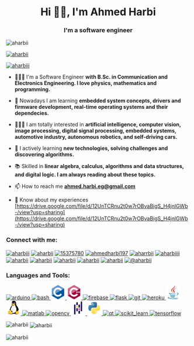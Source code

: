 <h1 align="center">Hi 👋🏼, I'm Ahmed Harbi</h1>
<h3 align="center">I'm a software engineer</h3>

<p align="left"> <img src="https://komarev.com/ghpvc/?username=aharbii&label=Profile%20views&color=0e75b6&style=flat" alt="aharbii" /> </p>

<p align="left"> <a href="https://github.com/ryo-ma/github-profile-trophy"><img src="https://github-profile-trophy.vercel.app/?username=aharbii" alt="aharbii" /></a> </p>

<p align="left"> <a href="https://twitter.com/aharbiii" target="blank"><img src="https://img.shields.io/twitter/follow/aharbiii?logo=twitter&style=for-the-badge" alt="aharbiii" /></a> </p>

- 👨🏻‍🎓 I'm a Software Engineer **with B.Sc. in Communication and Electronics Engineering. I love physics, mathematics and programming.**

- 🌱 Nowadays I am learning **embedded system concepts, drivers and firmware development, real-time operating systems and their dependecies.**

- 👨🏻‍💻 I am totally interested in **artificial intelligence, computer vision, image processing, digital signal processing, embedded systems, automotive industry, autonomous robotics, and self-driving cars.**

- 🚀 I actively learning **new technologies, solving challenges and discovering algorithms.**

- 📚 Skilled in **linear algebra, calculus, algorithms and data structures, and digital logic. I am always reading about these topics.**

- 📫 How to reach me **ahmed.harbi.eg@gmail.com**

- 📄 Know about my experiences [https://drive.google.com/file/d/12UnTCRnu2t0w7rOBvaBigS_H4jnlGWb-/view?usp=sharing](https://drive.google.com/file/d/12UnTCRnu2t0w7rOBvaBigS_H4jnlGWb-/view?usp=sharing)

<h3 align="left">Connect with me:</h3>
<p align="left">
<a href="https://twitter.com/aharbiii" target="blank"><img align="center" src="https://raw.githubusercontent.com/rahuldkjain/github-profile-readme-generator/master/src/images/icons/Social/twitter.svg" alt="aharbiii" height="30" width="40" /></a>
<a href="https://linkedin.com/in/aharbii" target="blank"><img align="center" src="https://raw.githubusercontent.com/rahuldkjain/github-profile-readme-generator/master/src/images/icons/Social/linked-in-alt.svg" alt="aharbii" height="30" width="40" /></a>
<a href="https://stackoverflow.com/users/15375780" target="blank"><img align="center" src="https://raw.githubusercontent.com/rahuldkjain/github-profile-readme-generator/master/src/images/icons/Social/stack-overflow.svg" alt="15375780" height="30" width="40" /></a>
<a href="https://kaggle.com/ahmedharbi197" target="blank"><img align="center" src="https://raw.githubusercontent.com/rahuldkjain/github-profile-readme-generator/master/src/images/icons/Social/kaggle.svg" alt="ahmedharbi197" height="30" width="40" /></a>
<a href="https://fb.com/aharrbii" target="blank"><img align="center" src="https://raw.githubusercontent.com/rahuldkjain/github-profile-readme-generator/master/src/images/icons/Social/facebook.svg" alt="aharrbii" height="30" width="40" /></a>
<a href="https://instagram.com/aharbiiii" target="blank"><img align="center" src="https://raw.githubusercontent.com/rahuldkjain/github-profile-readme-generator/master/src/images/icons/Social/instagram.svg" alt="aharbiiii" height="30" width="40" /></a>
<a href="https://www.behance.net/aharbii" target="blank"><img align="center" src="https://raw.githubusercontent.com/rahuldkjain/github-profile-readme-generator/master/src/images/icons/Social/behance.svg" alt="aharbii" height="30" width="40" /></a>
<a href="https://www.codechef.com/users/aharbii" target="blank"><img align="center" src="https://cdn.jsdelivr.net/npm/simple-icons@3.1.0/icons/codechef.svg" alt="aharbii" height="30" width="40" /></a>
<a href="https://www.hackerrank.com/aharbii" target="blank"><img align="center" src="https://raw.githubusercontent.com/rahuldkjain/github-profile-readme-generator/master/src/images/icons/Social/hackerrank.svg" alt="aharbii" height="30" width="40" /></a>
<a href="https://codeforces.com/profile/aharbii" target="blank"><img align="center" src="https://raw.githubusercontent.com/rahuldkjain/github-profile-readme-generator/master/src/images/icons/Social/codeforces.svg" alt="aharbii" height="30" width="40" /></a>
<a href="https://www.leetcode.com/aharbii" target="blank"><img align="center" src="https://raw.githubusercontent.com/rahuldkjain/github-profile-readme-generator/master/src/images/icons/Social/leet-code.svg" alt="aharbii" height="30" width="40" /></a>
<a href="https://www.hackerearth.com/@aharbii" target="blank"><img align="center" src="https://raw.githubusercontent.com/rahuldkjain/github-profile-readme-generator/master/src/images/icons/Social/hackerearth.svg" alt="@aharbii" height="30" width="40" /></a>
</p>

<h3 align="left">Languages and Tools:</h3>
<p align="left"> <a href="https://www.arduino.cc/" target="_blank" rel="noreferrer"> <img src="https://cdn.worldvectorlogo.com/logos/arduino-1.svg" alt="arduino" width="40" height="40"/> </a> <a href="https://www.gnu.org/software/bash/" target="_blank" rel="noreferrer"> <img src="https://www.vectorlogo.zone/logos/gnu_bash/gnu_bash-icon.svg" alt="bash" width="40" height="40"/> </a> <a href="https://www.cprogramming.com/" target="_blank" rel="noreferrer"> <img src="https://raw.githubusercontent.com/devicons/devicon/master/icons/c/c-original.svg" alt="c" width="40" height="40"/> </a> <a href="https://www.w3schools.com/cpp/" target="_blank" rel="noreferrer"> <img src="https://raw.githubusercontent.com/devicons/devicon/master/icons/cplusplus/cplusplus-original.svg" alt="cplusplus" width="40" height="40"/> </a> <a href="https://firebase.google.com/" target="_blank" rel="noreferrer"> <img src="https://www.vectorlogo.zone/logos/firebase/firebase-icon.svg" alt="firebase" width="40" height="40"/> </a> <a href="https://flask.palletsprojects.com/" target="_blank" rel="noreferrer"> <img src="https://www.vectorlogo.zone/logos/pocoo_flask/pocoo_flask-icon.svg" alt="flask" width="40" height="40"/> </a> <a href="https://git-scm.com/" target="_blank" rel="noreferrer"> <img src="https://www.vectorlogo.zone/logos/git-scm/git-scm-icon.svg" alt="git" width="40" height="40"/> </a> <a href="https://heroku.com" target="_blank" rel="noreferrer"> <img src="https://www.vectorlogo.zone/logos/heroku/heroku-icon.svg" alt="heroku" width="40" height="40"/> </a> <a href="https://www.java.com" target="_blank" rel="noreferrer"> <img src="https://raw.githubusercontent.com/devicons/devicon/master/icons/java/java-original.svg" alt="java" width="40" height="40"/> </a> <a href="https://www.linux.org/" target="_blank" rel="noreferrer"> <img src="https://raw.githubusercontent.com/devicons/devicon/master/icons/linux/linux-original.svg" alt="linux" width="40" height="40"/> </a> <a href="https://www.mathworks.com/" target="_blank" rel="noreferrer"> <img src="https://upload.wikimedia.org/wikipedia/commons/2/21/Matlab_Logo.png" alt="matlab" width="40" height="40"/> </a> <a href="https://opencv.org/" target="_blank" rel="noreferrer"> <img src="https://www.vectorlogo.zone/logos/opencv/opencv-icon.svg" alt="opencv" width="40" height="40"/> </a> <a href="https://pandas.pydata.org/" target="_blank" rel="noreferrer"> <img src="https://raw.githubusercontent.com/devicons/devicon/2ae2a900d2f041da66e950e4d48052658d850630/icons/pandas/pandas-original.svg" alt="pandas" width="40" height="40"/> </a> <a href="https://www.python.org" target="_blank" rel="noreferrer"> <img src="https://raw.githubusercontent.com/devicons/devicon/master/icons/python/python-original.svg" alt="python" width="40" height="40"/> </a> <a href="https://www.qt.io/" target="_blank" rel="noreferrer"> <img src="https://upload.wikimedia.org/wikipedia/commons/0/0b/Qt_logo_2016.svg" alt="qt" width="40" height="40"/> </a> <a href="https://scikit-learn.org/" target="_blank" rel="noreferrer"> <img src="https://upload.wikimedia.org/wikipedia/commons/0/05/Scikit_learn_logo_small.svg" alt="scikit_learn" width="40" height="40"/> </a> <a href="https://www.tensorflow.org" target="_blank" rel="noreferrer"> <img src="https://www.vectorlogo.zone/logos/tensorflow/tensorflow-icon.svg" alt="tensorflow" width="40" height="40"/> </a> </p>

<p><img align="left" src="https://github-readme-stats.vercel.app/api/top-langs?username=aharbii&show_icons=true&locale=en&layout=compact" alt="aharbii" /></p>

<p>&nbsp;<img align="center" src="https://github-readme-stats.vercel.app/api?username=aharbii&show_icons=true&locale=en" alt="aharbii" /></p>

<p><img align="center" src="https://github-readme-streak-stats.herokuapp.com/?user=aharbii&" alt="aharbii" /></p>
